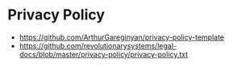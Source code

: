 # Privacy Policy
- https://github.com/ArthurGareginyan/privacy-policy-template
- https://github.com/revolutionarysystems/legal-docs/blob/master/privacy-policy/privacy-policy.txt
